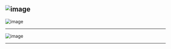 

![image](https://github.com/ci-ai/AGI-Survey-2022/assets/4322266/04e28239-aafd-43db-a1da-9a7aacea9d6c)
-------------------
![image](https://github.com/ci-ai/AGI-Survey-2022/assets/4322266/4747ac6f-d6c7-42a7-b495-b3cc53e644bd)

--------------
![image](https://github.com/ci-ai/AGI-Survey-2022/assets/4322266/50938c84-41da-4659-884e-88355695e856)

------------------


